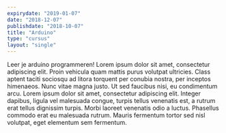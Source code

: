 ```yaml
---
expirydate: "2019-01-07"
date: "2018-12-07"
publishdate: "2018-10-07"
title: "Arduino"
type: "cursus"
layout: "single"
---
```

Leer je arduino programmeren! Lorem ipsum dolor sit amet, consectetur adipiscing elit. Proin vehicula quam mattis purus volutpat ultricies. Class aptent taciti sociosqu ad litora torquent per conubia nostra, per inceptos himenaeos. Nunc vitae magna justo. Ut sed faucibus nisi, eu condimentum arcu. Lorem ipsum dolor sit amet, consectetur adipiscing elit. Integer dapibus, ligula vel malesuada congue, turpis tellus venenatis est, a rutrum erat tellus dignissim turpis. Morbi laoreet venenatis odio a luctus. Phasellus commodo erat eu malesuada rutrum. Mauris fermentum tortor sed nisl volutpat, eget elementum sem fermentum. 